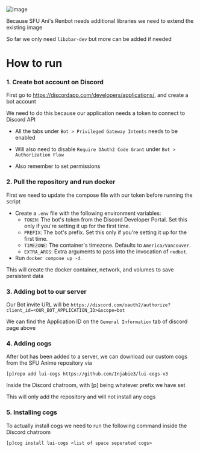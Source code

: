 ![image](https://github.com/xXJadeRabbitXx/docker-ren/blob/main/banner.png)

Because SFU Ani's Renbot needs additional libraries we need to extend the existing image

So far we only need `libzbar-dev` but more can be added if needed

# How to run

### 1. Create bot account on Discord
First go to https://discordapp.com/developers/applications/, and create a bot account

We need to do this because our application needs a token to connect to Discord API

- All the tabs under `Bot > Privileged Gateway Intents` needs to be enabled

- Will also need to disable `Require OAuth2 Code Grant` under `Bot > Authorization Flow`

- Also remember to set permissions


### 2. Pull the repository and run docker

First we need to update the compose file with our token before running the script

- Create a `.env` file with the following environment variables:
    - `TOKEN`: The bot's token from the Discord Developer Portal. Set this only if you're setting
      it up for the first time.
    - `PREFIX`: The bot's prefix. Set this only if you're setting it up for the first time.
    - `TIMEZONE`: The container's timezone. Defaults to `America/Vancouver`.
    - `EXTRA_ARGS`: Extra arguments to pass into the invocation of `redbot`.
- Run `docker compose up -d`.

This will create the docker container, network, and volumes to save persistent data

### 3. Adding bot to our server

Our Bot invite URL will be `https://discord.com/oauth2/authorize?client_id=<OUR_BOT_APPLICATION_ID>&scope=bot`

We can find the Application ID on the `General Information` tab of discord page above

### 4. Adding cogs

After bot has been added to a server, we can download our custom cogs from the SFU Anime repository via 

```[p]repo add lui-cogs https://github.com/Injabie3/lui-cogs-v3```

Inside the Discord chatroom, with [p] being whatever prefix we have set

This will only add the repository and will not install any cogs

### 5. Installing cogs

To actually install cogs we need to run the following command inside the Discord chatroom

```[p]cog install lui-cogs <list of space seperated cogs>```

